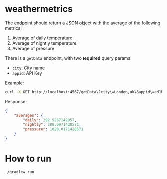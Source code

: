 # weathermetrics

The endpoint should return a JSON object with the average of the following metrics:
1. Average of daily temperature
2. Average of nightly temperature
3. Average of pressure

There is a `getData` endpoint, with two **required** query params:

-  `city`: City name
- `appid`: API Key

Example:
```sh
curl -X GET http://localhost:4567/getData\?city\=London,uk\&appid\=ed1b7ad5a03051b50fc19d703a20263f
```

Response:

```json
{
    "averages": {
        "daily": 292.9257142857,
        "nightly": 288.0971428571,
        "pressure": 1020.0171428571
    }
}
```


# How to run

```sh
./gradlew run
```
